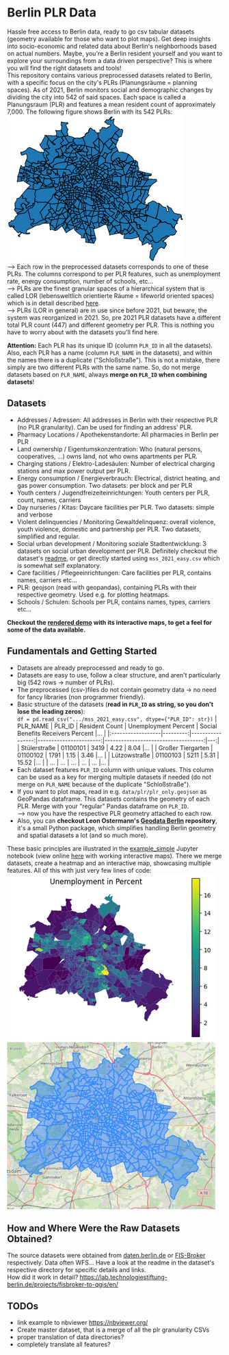 # Berlin PLR Data
Hassle free access to Berlin data, ready to go csv tabular datasets (geometry available for those who want to plot maps). Get deep insights into socio-economic and related data about Berlin's neighborhoods based on actual numbers. Maybe, you're a Berlin resident yourself and you want to explore your surroundings from a data driven perspective? This is where you will find the right datasets and tools!  
This repository contains various preprocessed datasets related to Berlin, with a specific focus on the city's PLRs (Planungsräume = planning spaces).
As of 2021, Berlin monitors social and demographic changes by dividing the city into 542 of said spaces.
Each space is called a Planungsraum (PLR) and features a mean resident count of approximately 7,000. The following figure shows Berlin with its 542 PLRs:  
![Berlin with its 542 PLRs](auxiliary/plr.png)  
--> Each row in the preprocessed datasets corresponds to one of these PLRs. The columns correspond to per PLR features, such as unemployment rate, energy consumption, number of schools, etc...  
--> PLRs are the finest granular spaces of a hierarchical system that is called LOR (lebensweltlich orientierte Räume = lifeworld oriented spaces) which is in detail described [here](https://www.berlin.de/sen/sbw/stadtdaten/stadtwissen/sozialraumorientierte-planungsgrundlagen/lebensweltlich-orientierte-raeume/).  
--> PLRs (LOR in general) are in use since before 2021, but beware, the system was reorganized in 2021. So, pre 2021 PLR datasets have a different total PLR count (447) and different geometry per PLR. This is nothing you have to worry about with the datasets you'll find here. 

**Attention:** Each PLR has its unique ID (column `PLR_ID` in all the datasets). Also, each PLR has a name (column `PLR_NAME` in the datasets), and within the names there is a duplicate ("Schloßstraße"). This is not a mistake, there simply are two different PLRs with the same name. So, do not merge datasets based on `PLR_NAME`, always **merge on `PLR_ID` when combining datasets**!

## Datasets

- Addresses / Adressen: All addresses in Berlin with their respective PLR (no PLR granularity). Can be used for finding an address' PLR.
- Pharmacy Locations / Apothekenstandorte: All pharmacies in Berlin per PLR
- Land ownership / Eigentumskonzentration: Who (natural persons, cooperatives, ...) owns land, not who owns apartments per PLR.
- Charging stations / Elektro-Ladesäulen: Number of electrical charging stations and max power output per PLR.
- Energy consumption / Energieverbrauch: Electrical, district heating, and gas power consumption. Two datasets: per block and per PLR
- Youth centers / Jugendfreizeiteinrichtungen: Youth centers per PLR, count, names, carriers
- Day nurseries / Kitas: Daycare facilities per PLR. Two datasets: simple and verbose
- Violent delinquencies / Monitoring Gewaltdelinquenz: overall violence, youth violence, domestic and partnership per PLR. Two datasets, simplified and regular.
- Social urban development / Monitoring soziale Stadtentwicklung: 3 datasets on social urban development per PLR. Definitely checkout the dataset's [readme](data/monitoring_soziale_stadtentwicklung_2021/README.md), or get directly started using `mss_2021_easy.csv` which is somewhat self explanatory.
- Care facilities / Pflegeeinrichtungen: Care facilities per PLR, contains names, carriers etc...
- PLR: geojson (read with geopandas), containing PLRs with their respective geometry. Used e.g. for plotting heatmaps.
- Schools / Schulen: Schools per PLR, contains names, types, carriers etc...

**Checkout the [rendered demo](https://nbviewer.org/github/tesch-ch/berlin_PLR_data/blob/main/demo.ipynb) with its interactive maps, to get a feel for some of the data available.**

## Fundamentals and Getting Started
- Datasets are already preprocessed and ready to go.
- Datasets are easy to use, follow a clear structure, and aren't particularly big (542 rows -> number of PLRs).
- The preprocessed (csv-)files do not contain geometry data -> no need for fancy libraries (non programmer friendly).
- Basic structure of the datasets (**read in `PLR_ID` as string, so you don't lose the leading zeros**):  
  `df = pd.read_csv(".../mss_2021_easy.csv", dtype={"PLR_ID": str})`
    | PLR_NAME          |   PLR_ID |   Resident Count |   Unemployment Percent |   Social Benefits Receivers Percent |... |
    |:------------------|---------:|-----------------:|-----------------------:|------------------------------------:|---:|
    | Stülerstraße      | 01100101 |             3419 |                4.22 |                             8.04 |... |
    | Großer Tiergarten | 01100102 |             1791 |                1.15 |                             3.46 |... |
    | Lützowstraße      | 01100103 |             5211 |                5.31 |                            15.52 |... |
    | ...     | ... |             ... |                ...  |                             ... |... |
- Each dataset features `PLR_ID` column with unique values. This column can be used as a key for merging multiple datasets if needed (do not merge on `PLR_NAME` because of the duplicate "Schloßstraße").
- If you want to plot maps, read in e.g. `data/plr/plr_only.geojson` as GeoPandas dataframe. This datasets contains the geometry of each PLR. Merge with your "regular" Pandas dataframe on `PLR_ID`.  
  --> now you have the respective PLR geometry attached to each row.
- Also, you can **checkout Leon Ostermann's [Geodata Berlin](https://github.com/Lucky-0ne/geodata_berlin) repository**, it's a small Python package, which simplifies handling Berlin geometry and spatial datasets a lot (and so much more).

These basic principles are illustrated in the [example_simple](example_simple.ipynb) Jupyter notebook (view online [here](https://nbviewer.org/github/tesch-ch/berlin_PLR_data/blob/main/example_simple.ipynb) with working interactive maps).
There we merge datasets, create a heatmap and an interactive map, showcasing multiple features. All of this with just very few lines of code:  
![heatmap unemployment](auxiliary/heatmap_unemployment.png)
![interactive map gif](auxiliary/animation_cropped.gif)


## How and Where Were the Raw Datasets Obtained?
The source datasets were obtained from [daten.berlin.de](https://daten.berlin.de/) or [FIS-Broker](https://fbinter.stadt-berlin.de/fb/) respectively. Data often WFS...
Have a look at the readme in the dataset's respective directory for specific details and links.  
How did it work in detail?
https://lab.technologiestiftung-berlin.de/projects/fisbroker-to-qgis/en/

## TODOs
- link example to nbviewer https://nbviewer.org/
- Create master dataset, that is a merge of all the plr granularity CSVs
- proper translation of data directories?
- completely translate all features?